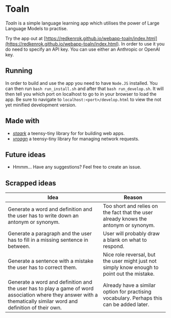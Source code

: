 # Toaln

*Toaln* is a simple language learning app which utilises the power of Large Language Models to practise.

Try the app out at [https://redkenrok.github.io/webapp-toaln/index.html](https://redkenrok.github.io/webapp-toaln/index.html). In order to use it you do need to specify an API key. You can use either an Anthropic or OpenAI key.

## Running

In order to build and use the app you need to have `Node.JS` installed. You can then run `bash run_install.sh` and after that `bash run_develop.sh`. It will then tell you which port on localhost to go to in your browser to load the app. Be sure to navigate to `localhost:<port>/develop.html` to view the not yet minified development version.

## Made with

- *[staark](https://github.com/doars/staark/tree/main/packages/staark#readme)* a teensy-tiny library for for building web apps.
- *[vroagn](https://github.com/doars/staark/tree/main/packages/vroagn#readme)* a teensy-tiny library for managing network requests.

## Future ideas

- Hmmm... Have any suggestions? Feel free to create an issue.

## Scrapped ideas

| Idea                                                                                                                                                               | Reason                                                                                       |
| ------------------------------------------------------------------------------------------------------------------------------------------------------------------ | -------------------------------------------------------------------------------------------- |
| Generate a word and definition and the user has to write down an antonym or synonym.                                                                               | Too short and relies on the fact that the user already knows the antonym or synonym.         |
| Generate a paragraph and the user has to fill in a missing sentence in between.                                                                                    | User will probably draw a blank on what to respond.                                          |
| Generate a sentence with a mistake the user has to correct them.                                                                                                   | Nice role reversal, but the user might just not simply know enough to point out the mistake. |
| Generate a word and definition and the user has to play a game of word association where they answer with a thematically similar word and definition of their own. | Already have a similar option for practising vocabulary. Perhaps this can be added later.    |